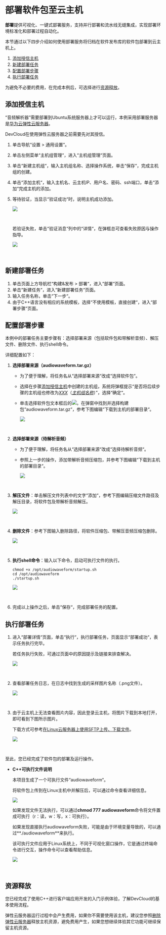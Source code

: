 # **部署软件包至云主机**<a name="devcloud_qs_0605"></a>

**部署**提供可视化、一键式部署服务，支持并行部署和流水线无缝集成，实现部署环境标准化和部署过程自动化。

本节通过以下四步介绍如何使用部署服务将归档在软件发布库的软件包部署到云主机上。

1.  [添加授信主机](#section2054019404494)
2.  [新建部署任务](#section62010502492)
3.  [配置部署步骤](#section5316147195314)
4.  [执行部署任务](#section17778426183915)

为避免不必要的费用，在完成本例后，可选择进行[资源释放](#section1547219292578)。

## **添加授信主机**<a name="section2054019404494"></a>

“音频解析器”需要部署到Ubuntu系统服务器上才可以运行，本例采用部署服务器是[华为云弹性云服务器](https://support.huaweicloud.com/ecs/index.html)。

DevCloud在使用弹性云服务器之前需要先对其授信。

1.  单击导航“设置  \>  通用设置“。
2.  单击左侧菜单“主机组管理“，进入“主机组管理“页面。
3.  单击“新建主机组“，输入主机组名称、选择操作系统，单击“保存“，完成主机组的创建。
4.  单击“添加主机“，输入主机名、云主机IP、用户名、密码、ssh端口，单击“添加“完成主机的添加。
5.  等待验证，当显示“验证成功“时，说明主机成功添加。

    ![](figures/Linux-添加主机成功.png)

      

    若验证失败，单击“验证消息“列中的“详情“，在弹框总可查看失败原因与操作指导。

    ![](figures/Linux-添加主机失败.png)

      


## **新建部署任务**<a name="section62010502492"></a>

1.  单击页面上方导航栏“构建&发布  \>  部署“，进入“部署“页面。
2.  单击“新建任务“，进入“新建部署任务“页面。
3.  输入任务名称，单击“下一步“。
4.  由于C++语言没有相应的系统模板，选择“不使用模板，直接创建“，进入“部署步骤“页面。

## **配置部署步骤**<a name="section5316147195314"></a>

本例中的部署任务主要步骤有：选择部署来源（包括软件包和带解析音频）、解压文件、删除文件、执行shell命令。

详细配置如下：

1.  **选择部署来源（audiowaveform.tar.gz）**

    -   为了便于理解，将任务名从“选择部署来源“改成“选择软件包“。
    -   选择在步骤[添加授信主机](#section2054019404494)中创建的主机组，系统将弹框提示“是否将后续步骤的主机组也修改为<u>_XXX_</u>（<u>_主机组名称_</u>）”，选择“确定“。
    -   单击选择软件包文本框后的![](figures/icon-选择软件包.png)，在弹窗中找到并选择构建包“audiowaveform.tar.gz“，参考下图编辑“下载到主机的部署目录“。

        ![](figures/C++-部署步骤-选择软件包.png)

      

2.  **选择部署来源（待解析音频）**

    -   为了便于理解，将任务名从“选择部署来源“改成“选择待解析音频“。
    -   参照上一步的操作，添加带解析音频压缩包，并参考下图编辑“下载到主机的部署目录“。

        ![](figures/C++-部署步骤-选择待解析音频.png)

      

3.  **解压文件**：单击解压文件列表中的文字“添加“，参考下图编辑压缩文件路径及解压目录，将软件包及带解析音频解压。

    ![](figures/C++-部署步骤-解压文件.png)

      

4.  **删除文件**：参考下图输入删除路径，将软件压缩包、带解压音频压缩包删除。

    ![](figures/C++-部署步骤-删除文件.png)

      

5.  **执行shell命令**：输入以下命令，启动可执行文件的执行。

    ```
    chmod +x /opt/audiowaveform/startup.sh
    cd /opt/audiowaveform
    ./startup.sh
    ```

    ![](figures/C++-部署步骤-执行shell命令.png)

      

6.  完成以上操作之后，单击“保存“，完成部署任务的配置。

## **执行部署任务**<a name="section17778426183915"></a>

1.  进入“部署详情“页面，单击“执行“，执行部署任务，页面显示“部署成功“，表示任务执行完毕。

    若任务执行失败，可通过页面中的原因提示及链接来排查解决。

    ![](figures/C++-部署成功.png)

      

2.  查看部署任务日志，在日志中找到生成的采样图片名称（.png文件）。

    ![](figures/C++-部署日志.png)

      

3.  由于云主机上无法查看图片内容，因此登录云主机，将图片下载到本地打开，即可看到下图所示图片。

    下载方式可参考[在Linux云服务器上使用SFTP上传、下载文件](https://support.huaweicloud.com/ecs_faq/zh-cn_topic_0170139796.html)。

    ![](figures/C++-部署结果验证.png)

      


至此，您已经完成了软件包的部署及运行操作。

-   **C++可执行文件说明**

    本项目生成了一个可执行文件“audiowaveform“。

    将软件包上传到在Linux主机中并解压后，可以通过命令查看详细信息。

    ![](figures/C++-查看可执行文件.png)

    如果发现文件无法执行，可以通过**chmod 777 audiowaveform**命令将文件置成可执行（r：读，w：写，x：可执行）。

    如果发现直接执行audiowaveform失败，可能是由于环境变量导致的，可以通过**./audiowaveform**来执行。

    该可执行文件应用于Linux系统上，不同于可视化窗口操作，它是通过终端命令进行交互，操作命令可以查看帮助信息。

    ![](figures/C++-终端交互命令行帮助信息.png)

      


## **资源释放**<a name="section1547219292578"></a>

您已经完成了使用C++进行客户端应用开发的入门示例体验，了解DevCloud的基本使用流程。

弹性云服务器运行过程中会产生费用，如果你不需要使用该主机，建议您参照[删除弹性云服务器](https://support.huaweicloud.com/ecs_faq/zh-cn_topic_0018073218.html)释放主机资源，避免费用产生，如果您想继续体验其它功能可继续保留主机资源。

  

